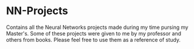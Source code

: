 # NN-Projects

Contains all the Neural Networks projects made during my time pursing my Master's. Some of these projects were given to me by my professor and others from books.
Please feel free to use them as a reference of study.
